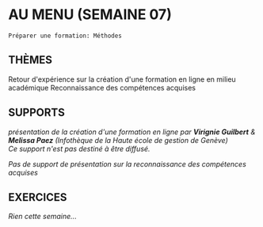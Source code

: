 # AU MENU (SEMAINE 07)

`Préparer une formation: Méthodes`

## THÈMES
Retour d'expérience sur la création d'une formation en ligne en milieu académique
Reconnaissance des compétences acquises

## SUPPORTS
*présentation de la création d'une formation en ligne par **Virignie Guilbert** & **Melissa Paez** (Infothèque de la Haute école de gestion de Genève)*   
*Ce support n'est pas destiné à être diffusé.*

*Pas de support de présentation sur la reconnaissance des compétences acquises*

## EXERCICES

*Rien cette semaine...*
